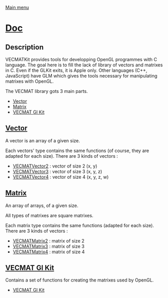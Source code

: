 [Main menu](../Readme.md)

# [Doc](./VECMATKit.md)
## Description
VECMATKit provides tools for developping OpenGL programmes with C language. The goal here is to fill the lack of library of vectors and matrixes in C. Even if the GLKit exits, it is Apple only. Other languages (C++, JavaScript) have GLM which gives the tools necessary for manipulating matrixes with OpenGL.

The VECMAT library gots 3 main parts.

* [Vector](./VECMATVector/VECMATVector.md)
* [Matrix](./VECMATMatrix/VECMATMatrix.md)
* [VECMAT Gl Kit](./VECMATGlkit/VECMATGlkit.md)

## [Vector](./VECMATVector/VECMATVector.md)

A vector is an array of a given size.

Each vectors' type contains the same functions (of course, they are adapted for each size). There are 3 kinds of vectors :
* [VECMATVector2](./VECMATVector/VECMATVector2.md) : vector of size 2 (x, y)
* [VECMATVector3](./VECMATVector/VECMATVector3.md) : vector of size 3 (x, y, z)
* [VECMATVector4](./VECMATVector/VECMATVector4.md) : vector of size 4 (x, y, z, w)

## [Matrix](./VECMATMatrix/VECMATMatrix.md)

An array of arrays, of a given size.

All types of matrixes are square matrixes.

Each matrix type contains the same functions (adapted for each size). There are 3 kinds of vectors :
* [VECMATMatrix2](VECMATMatrix2.md) : matrix of size 2
* [VECMATMatrix3](VECMATMatrix3.md) : matrix of size 3
* [VECMATMatrix4](VECMATMatrix4.md) : matrix of size 4

## [VECMAT Gl Kit](./VECMATGlkit/VECMATGlkit.md)

Contains a set of functions for creating the matrixes used by OpenGL.

* [VECMAT Gl Kit](./VECMATGlkit/VECMATGlkit.md)
